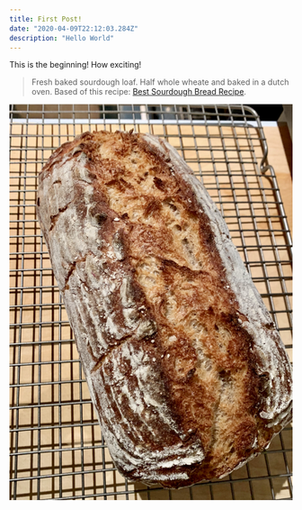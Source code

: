 ```yaml
---
title: First Post!
date: "2020-04-09T22:12:03.284Z"
description: "Hello World"
---
```


This is the beginning! How exciting!

> Fresh baked sourdough loaf.
> Half whole wheate and baked in a dutch oven. 
> Based of this recipe: [Best Sourdough Bread Recipe](https://www.acouplecooks.com/sourdough-bread-recipe-simplified-guide/).

![Sourdough Loaf](./loaf.jpeg)
